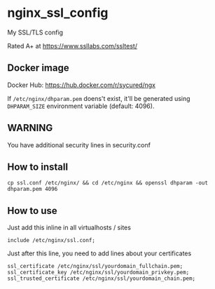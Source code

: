# nginx_ssl_config

My SSL/TLS config

Rated A+ at https://www.ssllabs.com/ssltest/

## Docker image

Docker Hub: https://hub.docker.com/r/sycured/ngx

If `/etc/nginx/dhparam.pem` doens't exist, it'll be generated using `DHPARAM_SIZE` environment variable (default: 4096).

## WARNING

You have additional security lines in security.conf

## How to install

    cp ssl.conf /etc/nginx/ && cd /etc/nginx && openssl dhparam -out dhparam.pem 4096

## How to use

Just add this inline in all virtualhosts / sites

    include /etc/nginx/ssl.conf;

Just after this line, you need to add lines about your certificates

    ssl_certificate /etc/nginx/ssl/yourdomain_fullchain.pem;
    ssl_certificate_key /etc/nginx/ssl/yourdomain_privkey.pem;
    ssl_trusted_certificate /etc/nginx/ssl/yourdomain_chain.pem;
